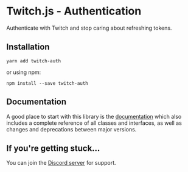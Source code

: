# Twitch.js - Authentication

Authenticate with Twitch and stop caring about refreshing tokens.

## Installation

	yarn add twitch-auth

or using npm:

	npm install --save twitch-auth

## Documentation

A good place to start with this library is the [documentation](https://d-fischer.github.io/twitch-auth)
which also includes a complete reference of all classes and interfaces, as well as changes and deprecations between major versions.

## If you're getting stuck...

You can join the [Discord server](https://discord.gg/b9ZqMfz) for support.
